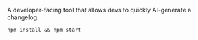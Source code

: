 A developer-facing tool that allows devs to quickly AI-generate a changelog.

```
npm install && npm start
```